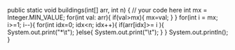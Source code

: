 
public static void buildings(int[] arr, int n) {
    // your code here
    int mx = Integer.MIN_VALUE;
    for(int val: arr){
      if(val>mx){
        mx=val;
      }
    }
    for(int i = mx; i>=1; i--){
      for(int idx=0; idx<n; idx++){
        if(arr[idx]>= i ){
          System.out.print("*\t");
        }else{
          System.out.print("\t");
        }
      }
      System.out.println();
}
